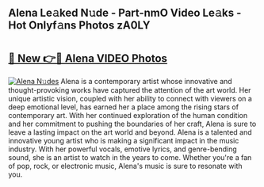 ## Alena Le𝚊ked N𝚞de - Part-nmO Video Le𝚊ks - Hot Onlyf𝚊ns Photos zA0LY

# <h2><a href="http://ab41576.deff.icu/?id=Alena">🔗 New 👉🔴 Alena VIDEO Photos</a></h2>

[![Alena N𝚞des](https://i.imgur.com/rIISA9y.gif)](http://ab41576.deff.icu/?id=Alena)
Alena is a contemporary artist whose innovative and thought-provoking works have captured the attention of the art world. Her unique artistic vision, coupled with her ability to connect with viewers on a deep emotional level, has earned her a place among the rising stars of contemporary art. With her continued exploration of the human condition and her commitment to pushing the boundaries of her craft, Alena is sure to leave a lasting impact on the art world and beyond. Alena is a talented and innovative young artist who is making a significant impact in the music industry. With her powerful vocals, emotive lyrics, and genre-bending sound, she is an artist to watch in the years to come. Whether you're a fan of pop, rock, or electronic music, Alena's music is sure to resonate with you.
